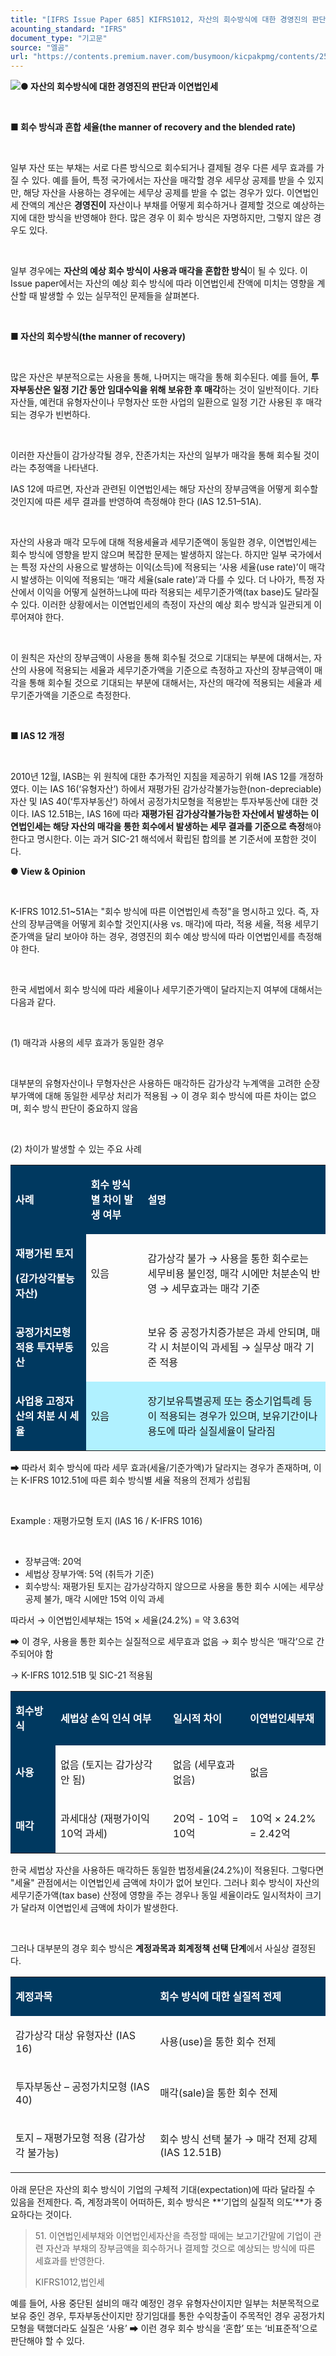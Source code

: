 ```yaml
---
title: "[IFRS Issue Paper 685] KIFRS1012, 자산의 회수방식에 대한 경영진의 판단과 이연법인세"
acounting_standard: "IFRS"
document_type: "기고문"
source: "엘곰"
url: "https://contents.premium.naver.com/busymoon/kicpakpmg/contents/250513202035385ck"
---
```

![](https://n2.news.naver.com/l.gif?type=content)**● 자산의 회수방식에 대한 경영진의 판단과 이연법인세**

**​**

**■ 회수 방식과 혼합 세율(the manner of recovery and the blended rate)**

**​**

일부 자산 또는 부채는 서로 다른 방식으로 회수되거나 결제될 경우 다른 세무 효과를 가질 수 있다. 예를 들어, 특정 국가에서는 자산을 매각할 경우 세무상 공제를 받을 수 있지만, 해당 자산을 사용하는 경우에는 세무상 공제를 받을 수 없는 경우가 있다. 이연법인세 잔액의 계산은 **경영진이** 자산이나 부채를 어떻게 회수하거나 결제할 것으로 예상하는지에 대한 방식을 반영해야 한다. 많은 경우 이 회수 방식은 자명하지만, 그렇지 않은 경우도 있다.

​

일부 경우에는 **자산의 예상 회수 방식이 사용과 매각을 혼합한 방식**이 될 수 있다. 이 Issue paper에서는 자산의 예상 회수 방식에 따라 이연법인세 잔액에 미치는 영향을 계산할 때 발생할 수 있는 실무적인 문제들을 살펴본다.

​

**■ 자산의 회수방식(the manner of recovery)**

**​**

많은 자산은 부분적으로는 사용을 통해, 나머지는 매각을 통해 회수된다. 예를 들어, **투자부동산은 일정 기간 동안 임대수익을 위해 보유한 후 매각**하는 것이 일반적이다. 기타 자산들, 예컨대 유형자산이나 무형자산 또한 사업의 일환으로 일정 기간 사용된 후 매각되는 경우가 빈번하다.

​

이러한 자산들이 감가상각될 경우, 잔존가치는 자산의 일부가 매각을 통해 회수될 것이라는 추정액을 나타낸다.

IAS 12에 따르면, 자산과 관련된 이연법인세는 해당 자산의 장부금액을 어떻게 회수할 것인지에 따른 세무 결과를 반영하여 측정해야 한다 (IAS 12.51–51A).

​

자산의 사용과 매각 모두에 대해 적용세율과 세무기준액이 동일한 경우, 이연법인세는 회수 방식에 영향을 받지 않으며 복잡한 문제는 발생하지 않는다. 하지만 일부 국가에서는 특정 자산의 사용으로 발생하는 이익(소득)에 적용되는 ‘사용 세율(use rate)’이 매각 시 발생하는 이익에 적용되는 ‘매각 세율(sale rate)’과 다를 수 있다. 더 나아가, 특정 자산에서 이익을 어떻게 실현하느냐에 따라 적용되는 세무기준가액(tax base)도 달라질 수 있다. 이러한 상황에서는 이연법인세의 측정이 자산의 예상 회수 방식과 일관되게 이루어져야 한다.

​

이 원칙은 자산의 장부금액이 사용을 통해 회수될 것으로 기대되는 부분에 대해서는, 자산의 사용에 적용되는 세율과 세무기준가액을 기준으로 측정하고 자산의 장부금액이 매각을 통해 회수될 것으로 기대되는 부분에 대해서는, 자산의 매각에 적용되는 세율과 세무기준가액을 기준으로 측정한다.

​

**■ IAS 12 개정**

**​**

2010년 12월, IASB는 위 원칙에 대한 추가적인 지침을 제공하기 위해 IAS 12를 개정하였다. 이는 IAS 16(‘유형자산’) 하에서 재평가된 감가상각불가능한(non-depreciable) 자산 및 IAS 40(‘투자부동산’) 하에서 공정가치모형을 적용받는 투자부동산에 대한 것이다. IAS 12.51B는, IAS 16에 따라 **재평가된 감가상각불가능한 자산에서 발생하는 이연법인세는 해당 자산의 매각을 통한 회수에서 발생하는 세무 결과를 기준으로 측정**해야 한다고 명시한다. 이는 과거 SIC-21 해석에서 확립된 합의를 본 기준서에 포함한 것이다.

**● View & Opinion**

​

K-IFRS 1012.51~51A는 "회수 방식에 따른 이연법인세 측정"을 명시하고 있다. 즉, 자산의 장부금액을 어떻게 회수할 것인지(사용 vs. 매각)에 따라, 적용 세율, 적용 세무기준가액을 달리 보아야 하는 경우, 경영진의 회수 예상 방식에 따라 이연법인세를 측정해야 한다.

​

한국 세법에서 회수 방식에 따라 세율이나 세무기준가액이 달라지는지 여부에 대해서는 다음과 같다.

​

(1) 매각과 사용의 세무 효과가 동일한 경우

​

대부분의 유형자산이나 무형자산은 사용하든 매각하든 감가상각 누계액을 고려한 순장부가액에 대해 동일한 세무상 처리가 적용됨 → 이 경우 회수 방식에 따른 차이는 없으며, 회수 방식 판단이 중요하지 않음

​

(2) 차이가 발생할 수 있는 주요 사례

<table style=""><tbody><tr><td colspan="1" rowspan="1" style="width: 23.93%; height: 40.0px;  background-color: #003960;"><div><p style=""><span style="color:#ffffff;"><b>사례</b></span></p></div></td><td colspan="1" rowspan="1" style="width: 18.04%; height: 40.0px;  background-color: #003960;"><div><p style=""><span style="color:#ffffff;"><b>회수 방식별 차이 발생 여부</b></span></p></div></td><td colspan="1" rowspan="1" style="width: 58.03%; height: 40.0px;  background-color: #003960;"><div><p style=""><span style="color:#ffffff;"><b>설명</b></span></p></div></td></tr><tr><td colspan="1" rowspan="1" style="width: 23.93%; height: 40.0px;  background-color: #003960;"><div><p style=""><span style="color:#ffffff;"><b>재평가된 토지</b></span></p></div><div><p style=""><span style="color:#ffffff;"><b>(감가상각불능자산)</b></span></p></div></td><td colspan="1" rowspan="1" style="width: 18.04%; height: 40.0px;  "><div><p style=""><span style="">있음</span></p></div></td><td colspan="1" rowspan="1" style="width: 58.03%; height: 40.0px;  "><div><p style=""><span style="">감가상각 불가 → 사용을 통한 회수로는 세무비용 불인정, 매각 시에만 처분손익 반영 → 세무효과는 </span><span style="">매각 기준</span></p></div></td></tr><tr><td colspan="1" rowspan="1" style="width: 23.93%; height: 40.0px;  background-color: #003960;"><div><p style=""><span style="color:#ffffff;"><b>공정가치모형 적용 투자부동산</b></span></p></div></td><td colspan="1" rowspan="1" style="width: 18.04%; height: 40.0px;  "><div><p style=""><span style="">있음</span></p></div></td><td colspan="1" rowspan="1" style="width: 58.03%; height: 40.0px;  "><div><p style=""><span style="">보유 중 공정가치증가분은 과세 안되며, 매각 시 처분이익 과세됨 → 실무상 </span><span style="">매각 기준</span><span style=""> 적용</span></p></div></td></tr><tr><td colspan="1" rowspan="1" style="width: 23.93%; height: 40.0px;  background-color: #003960;"><div><p style=""><span style="color:#ffffff;"><b>사업용 고정자산의 처분 시 세율</b></span></p></div></td><td colspan="1" rowspan="1" style="width: 18.04%; height: 40.0px;  background-color: #b0f1ff;"><div><p style=""><span style="">있음</span></p></div></td><td colspan="1" rowspan="1" style="width: 58.03%; height: 40.0px;  background-color: #b0f1ff;"><div><p style=""><span style="">장기보유특별공제 또는 중소기업특례 등</span><span style="">이 적용되는 경우가 있으며, 보유기간이나 용도에 따라 </span><span style="">실질세율이 달라짐</span></p></div></td></tr></tbody></table>

➡ 따라서 회수 방식에 따라 세무 효과(세율/기준가액)가 달라지는 경우가 존재하며, 이는 K-IFRS 1012.51에 따른 회수 방식별 세율 적용의 전제가 성립됨

​

Example : 재평가모형 토지 (IAS 16 / K-IFRS 1016)

​

- 장부금액: 20억
- 세법상 장부가액: 5억 (취득가 기준)
- 회수방식: 재평가된 토지는 감가상각하지 않으므로 사용을 통한 회수 시에는 세무상 공제 불가, 매각 시에만 15억 이익 과세

따라서 → 이연법인세부채는 15억 × 세율(24.2%) = 약 3.63억

➡ 이 경우, 사용을 통한 회수는 실질적으로 세무효과 없음 → 회수 방식은 ‘매각’으로 간주되어야 함

→ K-IFRS 1012.51B 및 SIC-21 적용됨

<table style=""><tbody><tr><td colspan="1" rowspan="1" style="width: 14.27%; height: 40.0px;  background-color: #003960;"><div><p style=""><span style="color:#ffffff;"><b>회수방식</b></span></p></div></td><td colspan="1" rowspan="1" style="width: 35.73%; height: 40.0px;  background-color: #003960;"><div><p style=""><span style="color:#ffffff;"><b>세법상 손익 인식 여부</b></span></p></div></td><td colspan="1" rowspan="1" style="width: 24.41%; height: 40.0px;  background-color: #003960;"><div><p style=""><span style="color:#ffffff;"><b>일시적 차이</b></span></p></div></td><td colspan="1" rowspan="1" style="width: 25.59%; height: 40.0px;  background-color: #003960;"><div><p style=""><span style="color:#ffffff;"><b>이연법인세부채</b></span></p></div></td></tr><tr><td colspan="1" rowspan="1" style="width: 14.27%; height: 40.0px;  background-color: #003960;"><div><p style=""><span style="color:#ffffff;"><b>사용</b></span></p></div></td><td colspan="1" rowspan="1" style="width: 35.73%; height: 40.0px;  "><div><p style=""><span style="">없음 (토지는 감가상각 안 됨)</span></p></div></td><td colspan="1" rowspan="1" style="width: 24.41%; height: 40.0px;  "><div><p style=""><span style="">없음 (세무효과 없음)</span></p></div></td><td colspan="1" rowspan="1" style="width: 25.59%; height: 40.0px;  "><div><p style=""><span style="">없음</span></p></div></td></tr><tr><td colspan="1" rowspan="1" style="width: 14.27%; height: 40.0px;  background-color: #003960;"><div><p style=""><span style="color:#ffffff;"><b>매각</b></span></p></div></td><td colspan="1" rowspan="1" style="width: 35.73%; height: 40.0px;  "><div><p style=""><span style="">과세대상 (재평가이익 10억 과세)</span></p></div></td><td colspan="1" rowspan="1" style="width: 24.41%; height: 40.0px;  "><div><p style=""><span style="">20억 - 10억 = 10억</span></p></div></td><td colspan="1" rowspan="1" style="width: 25.59%; height: 40.0px;  "><div><p style=""><span style="">10억 × 24.2% = 2.42억</span></p></div></td></tr></tbody></table>

한국 세법상 자산을 사용하든 매각하든 동일한 법정세율(24.2%)이 적용된다. 그렇다면 "세율" 관점에서는 이연법인세 금액에 차이가 없어 보인다. 그러나 회수 방식이 자산의 세무기준가액(tax base) 산정에 영향을 주는 경우나 동일 세율이라도 일시적차이 크기가 달라져 이연법인세 금액에 차이가 발생한다.

​

그러나 대부분의 경우 회수 방식은 **계정과목과 회계정책 선택 단계**에서 사실상 결정된다.

<table style=""><tbody><tr><td colspan="1" rowspan="1" style="width: 45.88%; height: 40.0px;  background-color: #003960;"><div><p style=""><span style="color:#ffffff;"><b>계정과목</b></span></p></div></td><td colspan="1" rowspan="1" style="width: 54.12%; height: 40.0px;  background-color: #003960;"><div><p style=""><span style="color:#ffffff;"><b>회수 방식에 대한 실질적 전제</b></span></p></div></td></tr><tr><td colspan="1" rowspan="1" style="width: 45.88%; height: 40.0px;  "><div><p style=""><span style="">감가상각 대상 유형자산 (IAS 16)</span></p></div></td><td colspan="1" rowspan="1" style="width: 54.12%; height: 40.0px;  "><div><p style=""><span style="">사용(use)을 통한 회수 전제</span></p></div></td></tr><tr><td colspan="1" rowspan="1" style="width: 45.88%; height: 40.0px;  "><div><p style=""><span style="">투자부동산 – 공정가치모형 (IAS 40)</span></p></div></td><td colspan="1" rowspan="1" style="width: 54.12%; height: 40.0px;  "><div><p style=""><span style="">매각(sale)을 통한 회수 전제</span></p></div></td></tr><tr><td colspan="1" rowspan="1" style="width: 45.88%; height: 40.0px;  "><div><p style=""><span style="">토지 – 재평가모형 적용 (감가상각 불가능)</span></p></div></td><td colspan="1" rowspan="1" style="width: 54.12%; height: 40.0px;  "><div><p style=""><span style="">회수 방식 선택 불가 → </span><span style="">매각 전제</span><span style=""> 강제 (IAS 12.51B)</span></p></div></td></tr></tbody></table>

아래 문단은 자산의 회수 방식이 기업의 구체적 기대(expectation)에 따라 달라질 수 있음을 전제한다. 즉, 계정과목이 어떠하든, 회수 방식은 **‘기업의 실질적 의도’**가 중요하다는 것이다.

> 51\. 이연법인세부채와 이연법인세자산을 측정할 때에는 보고기간말에 기업이 관련 자산과 부채의 장부금액을 회수하거나 결제할 것으로 예상되는 방식에 따른 세효과를 반영한다.
> 
> KIFRS1012,법인세

예를 들어, 사용 중단된 설비의 매각 예정인 경우 유형자산이지만 일부는 처분목적으로 보유 중인 경우, 투자부동산이지만 장기임대를 통한 수익창출이 주목적인 경우 공정가치모형을 택했더라도 실질은 ‘사용’ ➡ 이런 경우 회수 방식을 ‘혼합’ 또는 ‘비표준적’으로 판단해야 할 수 있다.